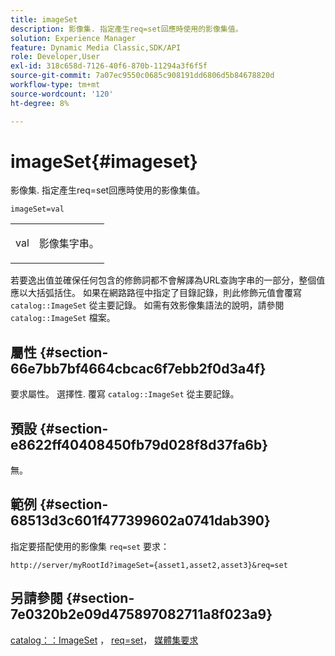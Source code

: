 ```yaml
---
title: imageSet
description: 影像集. 指定產生req=set回應時使用的影像集值。
solution: Experience Manager
feature: Dynamic Media Classic,SDK/API
role: Developer,User
exl-id: 318c658d-7126-40f6-870b-11294a3f6f5f
source-git-commit: 7a07ec9550c0685c908191dd6806d5b84678820d
workflow-type: tm+mt
source-wordcount: '120'
ht-degree: 8%

---
```


# imageSet{#imageset}

影像集. 指定產生req=set回應時使用的影像集值。

`imageSet=val`

<table id="simpletable_F697691D166C407D82233664814F4663"> 
 <tr class="strow"> 
  <td class="stentry"> <p><span class="codeph"> <span class="varname"> val</span></span> </p> </td> 
  <td class="stentry"> <p>影像集字串。 </p></td> 
 </tr> 
</table>

若要逸出值並確保任何包含的修飾詞都不會解譯為URL查詢字串的一部分，整個值應以大括弧括住。 如果在網路路徑中指定了目錄記錄，則此修飾元值會覆寫 `catalog::ImageSet` 從主要記錄。 如需有效影像集語法的說明，請參閱 `catalog::ImageSet` 檔案。

## 屬性 {#section-66e7bb7bf4664cbcac6f7ebb2f0d3a4f}

要求屬性。 選擇性. 覆寫 `catalog::ImageSet` 從主要記錄。

## 預設 {#section-e8622ff40408450fb79d028f8d37fa6b}

無。

## 範例 {#section-68513d3c601f477399602a0741dab390}

指定要搭配使用的影像集 `req=set` 要求：

`http://server/myRootId?imageSet={asset1,asset2,asset3}&req=set`

## 另請參閱 {#section-7e0320b2e09d475897082711a8f023a9}

[catalog：：ImageSet](/help/aem-is-ir-api/is-api/image-catalog/image-serving-api-ref/c-image-catalog-reference/c-image-svg-data-reference/c-image-data-reference/r-imageset-cat.md) ， [req=set](../../../../../is-api/http-ref/image-serving-api-ref/c-http-protocol-reference/c-command-reference/r-req/r-req.md#reference-907cdb4a97034db7ad94695f25552e76)， [媒體集要求](../../../../../is-api/http-ref/image-serving-api-ref/c-http-protocol-reference/c-syntax-and-features/r-media-set-requests.md#reference-f2f2aa11208b47609fe17848d3b86a0b)
